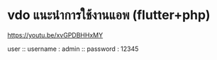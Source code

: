 # vdo แนะนำการใช้งานแอพ (flutter+php)
https://youtu.be/xvGPDBHHxMY


user
:: username : admin
:: password : 12345
